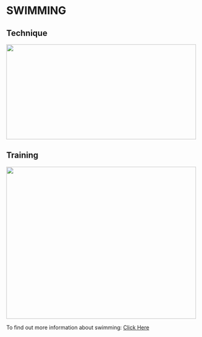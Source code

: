 # SWIMMING
## Technique
<img src="https://d32ydbgkw6ghe6.cloudfront.net/production/uploads/cover_images/dcb1c8ce2677774579e854d473897f11ec4c/i1080x475.jpg" width="500" height="250">

## Training
<img src="http://cen.acs.org/content/dam/cen/94/31/09431-cover-openercxd.jpg" width="500" height="400">

To find out more information about swimming: [Click Here](https://en.wikipedia.org/wiki/Swimming)
